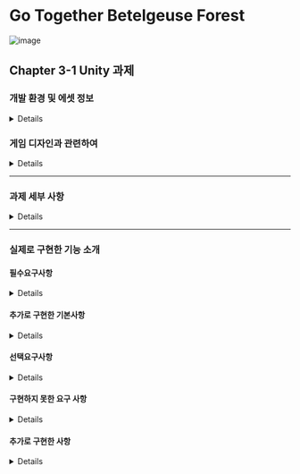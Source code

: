 # Go Together Betelgeuse Forest
![image](https://github.com/Lawrence1031/Unity_Base_Assignment/assets/144416099/421b588f-6c7b-4ed6-8607-6c5ecb1ad84f)

## Chapter 3-1 Unity 과제

### 개발 환경 및 에셋 정보
<details>

#### 개발 환경
##### Unity 2022.3.2f1

#### 사용한 에셋
##### 탑다운 2D RPG 에셋 팩
https://assetstore.unity.com/packages/2d/characters/top-down-2d-rpg-assets-pack-188718

##### 2D Dungeon Pixel Art Tileset
https://assetstore.unity.com/packages/2d/environments/2d-dungeon-pixel-art-tileset-171343

##### PixelWitchery
https://assetstore.unity.com/packages/2d/pixelwitchery-239673

#### 사용한 폰트
##### 구글 Noto Sans Korean 폰트
##### https://fonts.google.com/noto/specimen/Noto+Sans+KR

#### 개발 기간
##### 4일 (20231124 ~ 20231129)
토, 일은 개인적인 사정으로 작업하지 못했음
</details>

### 게임 디자인과 관련하여

<details>

##### 이번 과제에서 구현하고자 하는 목표는 캐주얼한 2D 게임으로 힐링이 되는 게임을 만들어보자 가 메인이었다.
##### 따라서 아기자기한 디자인을 가진 캐릭터를 주인공으로 하려고 하다 좋은 에셋을 만나 그 에셋을 이용하여 작업하였다.
##### 게임을 만들면서 생각하였던 디자인은 '동물의 숲'으로 
##### 자유로운 환경에서 가벼운 디자인의 그래픽을 보며 힐링하는 것이 이번 게임이 추구하는 목표이다.


##### 게임의 기본 스토리는 평범하게 마을에 살고 있는 주인공이 옆집의 친구(angel)의 요청(퀘스트)으로
##### 숲에 가서 나무와 버섯을 구한다거나, 꽃을 가져온다거나 동물을 잡아오는 등의 간단한 작업을 하는 것으로,
##### 숲의 이름이 베텔기우스(Betelgeuse)로 몽환적인 느낌을 받을 수 있는 환경에서 생활한다는 스토리이다.
##### 게임은 주인공과 angel의 생활을 따라서 진행되며, 
##### 퀘스트를 진행할수록 호감도가 올라가 일정 수치가 넘어가면 특별한 이벤트를 볼 수 있고,
##### 엔딩은 주인공과 angel이 결혼해서 행복하게 사는 게임이다.


##### 이 게임은 특별한 전투는 없으며 캐릭터를 이동하면서 나오는 상호작용으로 채집하는 간단한 조작법을 갖고 있다.
##### 숲의 특정한 곳(지금 구현한 것으로는 하트나무숲)을 가면 그 곳의 사진이 저장되고 이후에 사진을 관람할 수 있다.
##### angel과의 이벤트나 demon과의 이벤트도 이후에 관람할 수 있는 사진으로 저장된다.

</details>


----

### 과제 세부 사항
<details>

#### 과제 개요
1. Unity 를 이용해 게더를 모방해 만드는 과제입니다.
2. 타일맵을 이용해 배경을 꾸밉니다.
3. 기본 UI 들을 활용해 적용하는 연습이 포함됩니다.

#### 요구사항
##### 필수요구사항
1. 캐릭터 만들기
	-  외부 그림파일을 추가하여 2D 캐릭터를 추가합니다.


2. 캐릭터 이동
	- 키보드 A/W/S/D 를 이용하여 캐릭터가 움직입니다.
	- 캐릭터는 마우스 방향을 바라봅니다. (좌/우)


3. 방 만들기
	- 타일맵을 이용하여 맵을 만듭니다.
	- 콜라이더를 이용해 벽을 넘어가지 못합니다.


4. 카메라 따라가기
	- 카메라는 움직임에 따라 캐릭터를 따라갑니다.

	
##### 선택요구사항
1. 캐릭터 애니메이션 추가 (난이도 - ★★☆☆☆)
2. 이름 입력 시스템 (난이도 - ★★★☆☆)
3. 캐릭터 선택 시스템 (난이도 - ★★★★☆)
4. 참석 인원 UI (난이도 - ★★★☆☆)
5. 인게임 캐릭터 선택 (난이도 - ★★★★☆)
6. 인게임 이름 바꾸기 (난이도 - ★★★☆☆)
7. 시간 표시 (난이도 - ★★☆☆☆)
8. NPC 대화 (난이도 - ★★★★★)

</details>

----

### 실제로 구현한 기능 소개

#### 필수요구사항

<details>

##### 캐릭터 만들기

캐릭터는 PixelWitchery 의 에셋을 이용하여 만들었다.

##### 캐릭터 이동

캐릭터의 이동은 강의에서 배웠던 Player Input 을 통해서 만들었다.

##### 맵 만들기

맵은 탑다운 2D RPG 에셋 팩의 에셋을 이용하여 만들었다.
맵의 외곽이나 NPC, 건물이나 나무 등과는 충돌판정으로 통과하지 못하도록 구현하였다.

##### 카메라 따라가기

카메라를 따라가는 방법은 Player에게 Main Camera를 주는 방식으로 구현했다.
그 외의 방법으로 시네머신을 이용하는 방법이 있다고 배웠으나, 시간 상의 문제로 적용하지 못했다.
 
</details>

#### 추가로 구현한 기본사항

<details>

##### 1. 기본 UI만들기

게임의 플레이를 원활하게 하기 위해 기본 UI를 만들었으며, 이 UI를 이용하여

###### 좌측 상단에는 시간 표시를
###### 하단에는 대화에 필요한 공간을
###### 우측에는 메뉴를 만들어서 하려고 하는 동작을 할 수 있게

작업하였다. 
현재는 하단의 UnderUI가 항상 표시되지만, NPC와의 대화를 하는 경우에 표시되도록 할 예정이었다.
우측에는 선택요구사항에 있는 구현 내용들을 선택할 수 있는 메뉴 버튼을 만들었으나,
현재는 플레이어 이름 변경만이 가능하다.


 
</details>

#### 선택요구사항

<details>

#### 구현한 요구사항

##### 1. 캐릭터 애니메이션 추가 (난이도 - ★★☆☆☆)

캐릭터의 애니메이션은 유니티의 Animation 기능을 이용하여 만들었다.

##### 2. 이름 입력 시스템 (난이도 - ★★★☆☆)

Player의 이름을 지정하는 Text를 초기에 만들어 놓고 Player의 이름을 표시할 수 있도록 하였다.
게임 시작 시에 이름을 입력받도록 UI의 Input Field를 이용하였으며,
여기서 받은 데이터를 PlayerPrefs를 이용하여 이름을 저장한 뒤,
이를 가지고 Player의 이름을 Input Data로 변경하는 방식으로
Player의 이름을 원하는대로 설정할 수 있게하였다.
요구 사항에 있는 글자 수 제한도 설정하였다.
자세한 코드는 아래와 같다.

<details>

```
public TMP_InputField inputField;
public TextMeshProUGUI PlayerName;

// Start is called before the first frame update
void Start()
{
    GameObject playerObject = GameObject.Find("Player");

    if (playerObject != null)
    {
        Transform canvasTransform = playerObject.transform.Find("TextMeshProParent/Canvas");

        if (canvasTransform != null)
        {
            canvasTransform.gameObject.SetActive(true);
        }
    }

    inputField.onValueChanged.AddListener(PlayerNameInput);
}

void PlayerNameInput(string PName)
{
    PlayerName.text = PName;
}
```

</details>

##### 6. 인게임 이름 바꾸기 (난이도 - ★★★☆☆)

위의 아이디어를 이용하여 인게임 내에서도 이름을 바꿀 수 있게 하였다.
이름을 바꾸는 과정을 사진으로 보이면 아래와 같다.

<details>
	
![image](https://github.com/Lawrence1031/Unity_Base_Assignment/assets/144416099/464d7051-8c93-491e-aef0-25820c4e6a3f)
![image](https://github.com/Lawrence1031/Unity_Base_Assignment/assets/144416099/1bcc572b-f7e4-4db4-b822-21054e246902)
![image](https://github.com/Lawrence1031/Unity_Base_Assignment/assets/144416099/904aef21-2bdf-4e72-886a-99db9f74f526)
![image](https://github.com/Lawrence1031/Unity_Base_Assignment/assets/144416099/f6fcef88-db1f-4b72-9691-d1f5512f4c55)

</details>

우측에 있는 '메뉴' 버튼을 누른 뒤에 그 곳에서 나타나는 '이름 변경' 버튼을 누르면
팝업 창으로 이름을 입력할 수 있는 창이 뜨고, 여기에 이름을 입력하면 Player의 이름을 변경할 수 있다.
이 부분에서도 똑같이 글자수 제한이 있어 그 제한범위 밖의 경우 '선택' 버튼이 눌리지 않게 하였다.

여기서 아직 구현하지 못한 것은
이름을 바꾸는 도중에 이동키(W, A, S, D)를 누르면 캐릭터가 이동하는 것으로
'이름 변경' 버튼을 누르는 경우에는 Player의 Movement 스크립트를 비활성화 시키고
'선택' 버튼을 누르면 다시 Player의 Movement 스크립트를 활성화 시키는 방법으로 구현하려고 하였으나
잘 되지 않았으며, 시간이 부족하여 우선은 이 부분은 미구현으로 진행하였다.


##### 7. 시간 표시 (난이도 - ★★☆☆☆)

##### 추가로 구현한 기본 UI의 좌측 상단에 항상 시간이 표시되도록 작업하였다.

</details>

#### 구현하지 못한 요구 사항

<details>

##### 3. 캐릭터 선택 시스템 (난이도 - ★★★★☆)

시작 부분에서 이름을 입력한 뒤에 캐릭터를 선택할 수 있도록 
캐릭터 선택 시스템을 도입하려고 하였으나, 캐릭터를 추가할 시간이 부족하여 작업하지 못했다.

##### 4. 참석 인원 UI (난이도 - ★★★☆☆)

참석 인원 UI의 경우, 기본 UI의 메뉴 버튼의 하위로 참가자를 볼 수 있는 버튼을 만들었으며,
이 버튼을 누르면 우측의 기본 UI의 메뉴 부분을 가리고 그 부분에 참가자들을 볼 수 있는 UI를 만들 예정이었다.

##### 5. 인게임 캐릭터 선택 (난이도 - ★★★★☆)

인게임 캐릭터의 선택의 경우, 캐릭터를 추가하였다면 같이 구현할 것으로 미뤘던 부분으로,
참석 인원 UI와 마찬가지로 우측에 존재하는 버튼으로 해당 기능에 접근할 수 있으며,
'캐릭터 선택' 버튼을 누르면 '이름 변경'과 같은 방식으로 
중앙에 팝업창이 뜨며 그 팝업창에서 캐릭터를 선택할 수 있도록 할 예정이었다.

캐릭터의 변경의 경우, C# 스크립트를 통해 현재 캐릭터의 이미지와 애니메이션을 찾은 뒤에
Player가 선택한 정보의 캐릭터의 이미지와 애니메이션을 그 곳에 집어넣는 방식으로 진행할 예정이었다.

##### 8. NPC 대화 (난이도 - ★★★★★)

NPC와 대화의 경우. 이전에 공부했었던 레이캐스트를 사용하지 않고
2D라는 개념을 살려서 NPC의 위치 주변으로 조금 더 큰 범위의 Box Collider를 만든 뒤에
Player가 이 범위에 들어오는 경우 (OnTriggerEnter2D)를 통해서 확인하여
Player인 경우 NPC의 주변에 상호작용 키가 나타나며 활성화되게 한 뒤,
그 상태에서 상화작용 키를 누른다면 UnderUI가 나타나며 대화를 하는 방식으로 구현하려고 했었다.

이 아이디어를 이용하여 02_MainScene에서 03_Stage1Scene으로 이동하는 Scene 이동을 구현하였다.
 
</details>


#### 추가로 구현한 사항

<details>

게임의 디자인을 숲을 둘러보는 식으로 디자인했기 때문에 Scene을 나눈 뒤에 Scene의 이동을 구현하려고 했는데,

NPC와의 대화를 진행하는 방식에서 아이디어를 얻어서 특정 위치에 Player가 이동하면 다음 Scene으로 이동하는 방식으로 구현하였다.




 
</details>





















	
